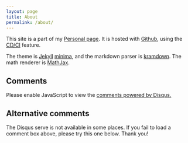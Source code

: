 ```yaml
---
layout: page
title: About
permalink: /about/
---
```


This site is a part of my [Personal page](https://mengxiangxi.info/). It is hosted with [Github](https://www.github.com/), using the [CD/CI](https://github.com/features/actions) feature.

The theme is [Jekyll](https://jekyllrb.com/) [minima](https://github.com/jekyll/minima), and the markdown parser is [kramdown](https://kramdown.gettalong.org/). The math renderer is [MathJax](https://www.mathjax.org/).

<div id="comments">
  <h2>Comments</h2>
  <div id="disqus_thread"></div>
  <script>
  var disqus_config = function () {
  this.page.url = "https://mengxiangxi.info/BLOG/about/";  // Replace PAGE_URL with your page's canonical URL variable
  this.page.identifier = "https://mengxiangxi.info/BLOG/about/"; // Replace PAGE_IDENTIFIER with your page's unique identifier variable
  };

  (function() { // DON'T EDIT BELOW THIS LINE
  var d = document, s = d.createElement('script');
  s.src = 'https://mengxiangxi.disqus.com/embed.js';
  s.setAttribute('data-timestamp', +new Date());
  (d.head || d.body).appendChild(s);
  })();
  </script>
  <noscript>Please enable JavaScript to view the <a href="https://disqus.com/?ref_noscript">comments powered by Disqus.</a></noscript>

  <h2>Alternative comments</h2>
  <p>The Disqus serve is not available in some places. If you fail to load a comment box above, please try this one below. Thank you!</p>
    <div id="SOHUCS" sid="blog-about"></div>
    <script charset="utf-8" type="text/javascript" src="https://cy-cdn.kuaizhan.com/upload/changyan.js" ></script>
    <script type="text/javascript">
        window.changyan.api.config({
            appid: 'cyvFlY7K6',
            conf: 'prod_8859dfcc6b8c4fd540417657c60d85f1'
        });
  </script>
</div>
